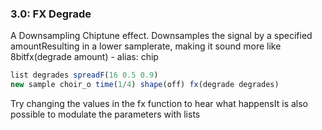 
### 3.0: FX Degrade

A Downsampling Chiptune effect. Downsamples the signal by a specified amountResulting in a lower samplerate, making it sound more like 8bitfx(degrade amount) - alias: chip

```js
list degrades spreadF(16 0.5 0.9)
new sample choir_o time(1/4) shape(off) fx(degrade degrades)

```
Try changing the values in the fx function to hear what happensIt is also possible to modulate the parameters with lists

